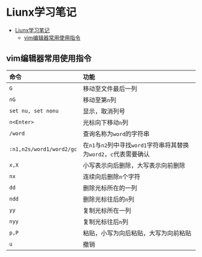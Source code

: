 # Liunx学习笔记

<!-- TOC -->

- [Liunx学习笔记](#liunx学习笔记)
    - [vim编辑器常用使用指令](#vim编辑器常用使用指令)

<!-- /TOC -->

## vim编辑器常用使用指令
|命令|功能|
|:-|:-|
|`G`|移动至文件最后一列|
|`nG`|移动至第`n`列|
|`set nu, set nonu`|显示，取消列号|
|`n<Enter>`|光标向下移动`n`列|
|`/word`|查询名称为`word`的字符串|
|`:n1,n2s/word1/word2/gc`|在`n1`与`n2`列中寻找`word1`字符串将其替换为`word2`，`c`代表需要确认|
|`x,X`|小写表示向后删除，大写表示向前删除|
|`nx`|连续向后删除`n`个字符|
|`dd`|删除光标所在的一列|
|`ndd`|删除光标往后的`n`列|
|`yy`|复制光标所在一列|
|`nyy`|复制光标往后`n`列|
|`p,P`|粘贴，小写为向后粘贴，大写为向前粘贴|
|`u`|撤销|